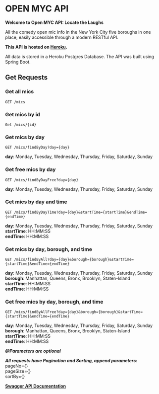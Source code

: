 # OPEN MYC API 

**Welcome to Open MYC API: Locate the Laughs**

All the comedy open mic info in the New York City five boroughs in one place, easily accessible through a modern RESTful API.

**This API is hosted on [Heroku](https://open-myc-api-b3fdf5fc5994.herokuapp.com/).**


All data is stored in a Heroku Postgres Database. The API was built using Spring Boot. 



## Get Requests

### Get all mics 
`GET /mics`

### Get mics by id
`Get /mics/{id}`

### Get mics by day 
`GET /mics/findByDay?day={day}`


**day**: Monday, Tuesday, Wednesday, Thursday, Friday, Saturday, Sunday

### Get free mics by day 
`GET /mics/findByDayFree?day={day}`


**day**: Monday, Tuesday, Wednesday, Thursday, Friday, Saturday, Sunday

### Get mics by day and time 
`GET /mics/findByDayTime?day={day}&startTime={startTime}&endTime={endTime}`


**day**: Monday, Tuesday, Wednesday, Thursday, Friday, Saturday, Sunday
**startTime**: HH:MM:SS\
**endTime**: HH:MM:SS

### Get mics by day, borough, and time 
`GET /mics/findByAll?day={day}&borough={borough}&startTime={startTime}&endTime={endTime}`


**day**: Monday, Tuesday, Wednesday, Thursday, Friday, Saturday, Sunday\
**borough**: Manhattan, Queens, Bronx, Brooklyn, Staten-Island\
**startTime**: HH:MM:SS\
**endTime**: HH:MM:SS

### Get free mics by day, borough, and time 
`GET /mics/findByAllFree?day={day}&borough={borough}&startTime={startTime}&endTime={endTime}`


**day**: Monday, Tuesday, Wednesday, Thursday, Friday, Saturday, Sunday\
**borough**: Manhattan, Queens, Bronx, Brooklyn, Staten-Island\
**startTime**: HH:MM:SS\
**endTime**: HH:MM:SS 

***@Parameters are optional***

***All requests have Pagination and Sorting, append parameters:***\
pageNo={}\
pageSize={}\
sortBy={}

**[Swagger API Documentation](https://open-myc-api-b3fdf5fc5994.herokuapp.com/swagger-ui/index.html#/)**




